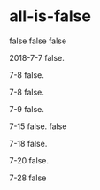 # all-is-false
false false false

2018-7-7 false.
 
7-8 false.

7-8 false.

7-9 false.

7-15 false. false

7-18 false.

7-20 false.

7-28 false